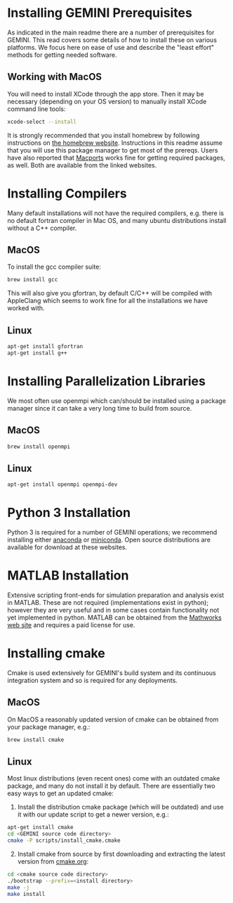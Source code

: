 # Installing GEMINI Prerequisites

As indicated in the main readme there are a number of prerequisites for GEMINI.  This read covers some details of how to install these on various platforms.  We focus here on ease of use and describe the "least effort" methods for getting needed software.  

## Working with MacOS

You will need to install XCode through the app store.  Then it may be necessary (depending on your OS version) to manually install XCode command line tools:

```sh
xcode-select --install
```

It is strongly recommended that you install homebrew by following instructions on [the homebrew website](https://brew.sh).  Instructions in this readme assume that you will use this package manager to get most of the prereqs.  Users have also reported that [Macports](https://www.macports.org) works fine for getting required packages, as well.  Both are available from the linked websites.  

# Installing Compilers

Many default installations will not have the required compilers, e.g. there is no default fortran compiler in Mac OS, and many ubuntu distributions install without a C++ compiler.  

## MacOS

To install the gcc compiler suite:

```sh
brew install gcc
```

This will also give you gfortran, by default C/C++ will be compiled with AppleClang which seems to work fine for all the installations we have worked with.  

## Linux

```sh
apt-get install gfortran
apt-get install g++
```


# Installing Parallelization Libraries

We most often use openmpi which can/should be installed using a package manager since it can take a very long time to build from source.  

## MacOS

```sh
brew install openmpi
```

## Linux

```sh
apt-get install openmpi openmpi-dev
```

# Python 3 Installation

Python 3 is required for a number of GEMINI operations; we recommend installing either [anaconda](https://www.anaconda.com) or [miniconda](https://docs.conda.io/en/latest/miniconda.html).  Open source distributions are available for download at these websites.  

# MATLAB Installation

Extensive scripting front-ends for simulation preparation and analysis exist in MATLAB.  These are not required (implementations exist in python); however they are very useful and in some cases contain functionality not yet implemented in python.  MATLAB can be obtained from the [Mathworks web site](https://www.mathworks.com) and requires a paid license for use.  

# Installing cmake

Cmake is used extensively for GEMINI's build system and its continuous integration system and so is required for any deployments.  

## MacOS

On MacOS a reasonably updated version of cmake can be obtained from your package manager, e.g.:

```sh
brew install cmake
```

## Linux

Most linux distributions (even recent ones) come with an outdated cmake package, and many do not install it by default.  There are essentially two easy ways to get an updated cmake:

1. Install the distribution cmake package (which will be outdated) and use it with our update script to get a newer version, e.g.:

```sh
apt-get install cmake
cd <GEMINI source code directory>
cmake -P scripts/install_cmake.cmake
```

2. Install cmake from source by first downloading and extracting the latest version from [cmake.org](https://cmake.org):

```sh
cd <cmake source code directory>
./bootstrap --prefix=<install directory>
make -j
make install
```